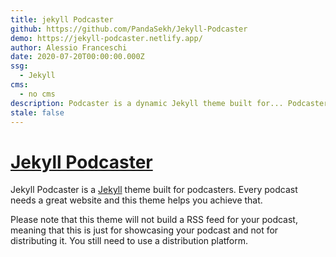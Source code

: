 ```yaml
---
title: jekyll Podcaster
github: https://github.com/PandaSekh/Jekyll-Podcaster
demo: https://jekyll-podcaster.netlify.app/
author: Alessio Franceschi
date: 2020-07-20T00:00:00.000Z
ssg:
  - Jekyll
cms:
  - no cms
description: Podcaster is a dynamic Jekyll theme built for... Podcasters!
stale: false
---
```


# [Jekyll Podcaster](https://jekyll-podcaster.netlify.app/)

Jekyll Podcaster is a [Jekyll](https://jekyllrb.com) theme built for podcasters. Every podcast needs a great website and this theme helps you achieve that.

Please note that this theme will not build a RSS feed for your podcast, meaning that this is just for showcasing your podcast and not for distributing it. You still need to use a distribution platform.

